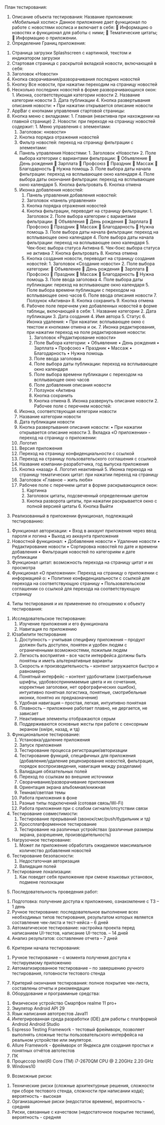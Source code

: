 План тестирования:
1)	Описание объекта тестирования:
Название приложения: «Мобильный хоспис»
Данное приложение дает функционал по работе с новостями хосписа и включает в себя:
	Информацию о новостях и функционал для работы с ними;
	Тематические цитаты;
	Информацию о приложении.
2)	Определение Границ приложения:
1.	Страница загрузки Splashscreen с картинкой, текстом и индикатором загрузки
2.	Стартовая страница с раскрытой вкладкой новости, включающей в себя:
  1.	Заголовок «Новости»
  2.	Кнопка сворачивания/разворачивания последних новостей
  3.	Кнопку Все новости, при нажатии переходим на страницу новостей
  4.	Несколько последних новостей в форме разворачивающихся окон:
    1.	Иконка, соответствующая категории новости
    2.	Название категории новости
    3.	Дата публикации
    4.	Кнопка развертывания описания новости:
      •	При нажатии открывается описание новости
3.	AppBar с кнопками управления стартовой страницы:
  1.	Кнопка меню с вкладками: 
    1.	Главная (неактивна при нахождении на главной странице)
    2.	Новости: при переходе на страницу новостей содержит:
      1.	Меню управления с элементами:
        1.	Заголовок: «новости»
        2.	Кнопка порядка отражения новостей
        3.	Фильтр новостей: переход на страницу фильтрации с элементами:
          1.	Панель управления Новостями:
            1.	Заголовок «Новости»
            2.	Поле выбора категории с вариантами фильтрации:
                	Объявление
                	День рождения
                	Зарплата
                	Профсоюз
                	Праздник
                	Массаж
                	Благодарность
                	Нужна помощь
            3.	Поле выбора даты начала фильтрации: переход на всплывающее окно календаря
            4.	Поле выбора даты окончания фильтрации: переход на всплывающее окно календаря
            5.	Кнопка фильтровать
            6.	Кнопка отмена
        4.	Иконка добавления новостей: 
            1.	Панель управления добавления новостей:
               1.	Заголовок «панель управления»
               2.	Кнопка порядка отражения новостей
               3.	Кнопка фильтрации, переводит на страницу фильтрации: 
                  1.	Заголовок
                  2.	Поле выбора категории с вариантами фильтрации:
                        	Объявления
                        	День рождения
                        	Зарплата
                        	Профсоюз
                        	Праздник
                        	Массаж
                        	Благодарность
                        	Нужна помощь
                  3.	Поле выбора даты начала фильтрации: переход на всплывающее окно календаря
                  4.	Поле выбора даты начала фильтрации: переход на всплывающее окно календаря
                  5.	Чек-бокс выбора статуса Активна
                  6.	Чек-бокс выбора статуса не активна
                  7.	Кнопка фильтровать
                  8.	Кнопка отмена
               4.	Кнопка создания новости, переводит на страницу создания новостей:
                  1.	Заголовок «Создание новости»
                  2.	Поле выбора категории:
                        	Объявление
                        	День рождения
                        	Зарплата
                        	Профсоюз
                        	Праздник
                        	Массаж
                        	Благодарность
                        	Нужна помощь
                  3.	Поле ввода заголовка
                  4.	Поле выбора даты публикации: переход на всплывающее окно календаря
                  5.	Поле выбора времени публикации с переходом на всплывающее окно часов
                  6.	Поле ввода описания новости
                  7.	Ползунок «Активна»
                  8.	Кнопка сохранить
                  9.	Кнопка отмена
               5.	Рабочее поле перечнем уже добавленных новостей в форме таблицы, включающей в себя:
                  1.	Название категории
                  2.	Дата публикации
                  3.	Дата создания
                  4.	Имя автора
                  5.	Статус
                  6.	Иконка удаления: 
                        •	При нажатии: всплывающее окно с текстом и кнопками отмена и ок.
                  7.	Иконка редактирования, при нажатии переход на поле редактирования новости:
                     1.	Заголовок «Редактирование новости»
                     2.	Поле Выбора категории:
                        •	Объявление
                        •	День рождения
                        •	Зарплата
                        •	Профсоюз
                        •	Праздник
                        •	Массаж
                        •	Благодарность
                        •	Нужна помощь
                     3.	Поле ввода заголовка
                     4.	Поле выбора даты публикации: переход на всплывающее окно календаря
                     5.	Поле выбора времени публикации с переходом на всплывающее окно часов
                     6.	Поле добавления описания новости
                     7.	Ползунок «Активна
                     8.	Кнопка сохранить
                     9.	Кнопка отмена
                  8.	Иконка развернуть описание новости
      2.	Рабочее поле с перечнем новостей:
         1.	Иконка, соответствующая категории новости
         2.	Название категории новости
         3.	Дата публикации новости
         4.	Кнопка развертывания описания новости:
            •	При нажатии открывается описание новости
      3.	Вкладка «О приложении» - переход на страницу о приложении:
         1.	Логотип
         2.	Версия приложения
         3.	Переход на страницу конфиденциальности с ссылкой
         4.	Переход на страницу пользовательского соглашения с ссылкой
         5.	Название компании-разработчика, год выпуска приложения
         6.	Кнопка «назад»
      4.	Логотип неактивный
      5.	Иконка перехода на страницу тематических цитат: при нажатии переход на страницу 
         1.	Заголовок «Главное – жить любя»
         2.	Рабочее поле с перечнем цитат в форме раскрывающихся окон:
            1.	Картинка
            2.	Заголовок цитаты, подсвеченный определенным цветом
            3.	Кнопка разворота цитаты, при нажатии раскрывается окно с полной версией цитаты
      6.	Кнопка Выйти
3)	Реализованный в приложении функционал, подлежащий тестированию:
1.	Функционал авторизации:
•	Вход в аккаунт приложения через ввод пароля и логина
•	Выход из аккаунта приложения
2.	Новостной функционал:
•	Добавление новости
•	Удаление новости
•	Редактирование новости
•	Сортировка новостей по дате и времени добавления
•	Фильтрация новостей по категориям и дате публикации
3.	Функционал цитат: возможность перехода на страницу цитат и их просмотра
4.	Функционал «О приложении»: Переход на страницу о приложении с информацией о:
•	Политике конфиденциальности с ссылкой для перехода на соответствующую страницу
•	Пользовательском соглашении со ссылкой для перехода на соответствующую страницу       
                       
4)	Типы тестирования и их применение по отношению к объекту тестирования:
1.	Исследовательское тестирование:
    1.	Изучение приложения и его функционала
    2.	Навигация по приложению
2.	Юзабилити тестирование
    1.	Доступность – учитывая специфику приложения – продукт должен быть доступен, понятен и удобен людям с ограниченными возможностями, пожилым людям
    2.	Легкость восприятия – все части интерфейса должны быть понятны и иметь альтернативные варианты
    3.	Скорость и производительность – контент загружается быстро и равномерно
    4.	Понятный интерфейс – контент удобочитаем (смотрибельные шрифты, удобовоспринимаемые цвета и их сочетания, корректные заголовки, нет орфографических ошибок), интуитивно понятная логистика, понятные, смотрибельные иконки, понятно их предназначение)
    5.	Удобная навигация – простая, легкая, интуитивно понятная
    6.	Плавность – приложение работает плавно, не дергается, не зависает
    7.	Неактивные элементы отображаются серым
    8.	Поддерживаются основные жесты при работе с сенсорным экраном (swipe, назад, и тд)
3.	Функциональное тестирование:
    1.	 Установка/удаление приложения
    2.	Запуск приложения
    3.	Тестирование процесса регистрации/авторизации
    4.	Тестирование функций, специфичных для приложения (добавление/удаление рецензирование новостей, фильтрация, порядок воспроизведения, навигация между разделами)
    5.	Валидация обязательных полей
    6.	Переход по ссылкам во внешние источники
    7.	Сворачивание/разворачивание приложения
    8.	Ориентация экрана альбомная/книжная
    9.	Темная/светлая темы
    10.	Работа приложения в фоне
    11.	Разные типы подключений (сотовая связь/Wi-Fi)
    12.	Работа приложения при с слабом сигнале/отсутствии связи
4.	Тестирование совместимости:
    1.	Тестирование прерываний (звонок/смс/push/будильник и тд)
    2.	Кроссплатформенное тестирование
    3.	Тестирование на различных устройствах (различные размеры экрана, разрешение, производительность)
5.	Нагрузочное тестирование:
    1.	Может ли приложение обработать ожидаемое максимальное количество добавления новостей
6.	Тестирование безопасности: 
    1.	Недостаточная авторизация 
    2.	Валидация полей
7.	Тестирование локализации:
    1.	Как поведет себя приложение при смене языковых установок, подмене геолокации

5)	Последовательность проведения работ:
1.	Подготовка: получение доступа к приложению, ознакомление с ТЗ – 1 день
2.	Ручное тестирование: последовательное выполнение всех необходимых типов тестирования, результатом которых является составление чек-листа и тест-кейса – 6 дней
3.	Автоматическое тестирование: настройка проекта перед написанием UI-тестов, написание UI-тестов. – 14 дней
4.	Анализ результатов: составление отчета – 7 дней
6)	Критерии начала тестирования:
1.	Ручное тестирование – с момента получения доступа к тестируемому приложению
2.	Автоматизированное тестирование – по завершению ручного тестирования, готовности тестового стенда
7)	Критерий окончания тестирования: полное покрытие чек-листа, составлены отчеты и рекомендации
8)	Оборудование и программные средства: 
1.	Физическое устройство Смартфон realme 11 pro+
2.	Эмулятор Android API 29
3.	Язык написания автотрестов Java11
4.	Интегрированная среда разработки (IDE) для работы с платформой Android Android Studio
5.	Espresso Testing Framework - тестовый фреймворк, позволяет выполнять сложные тесты пользовательского интерфейса на реальном устройстве или эмуляторе.
6.	Allure Framework - фреймворк от Яндекса для создания простых и понятных отчётов автотестов
7.	ПК
8.	Процессор Intel(R) Core (TM) i7-2670QM CPU @ 2.20GHz   2.20 GHz
9.	Windows10
9)	Возможные риски: 
1.	Технические риски (сложные архитектурные решения, сложности при сборе тестового стенда, сложности при написании кода); вероятность - высокая
2.	Организационные риски (недостаток времени), вероятность - средняя
3.	Риски, связанные с качеством (недостаточное покрытие тестами), вероятность - средняя
